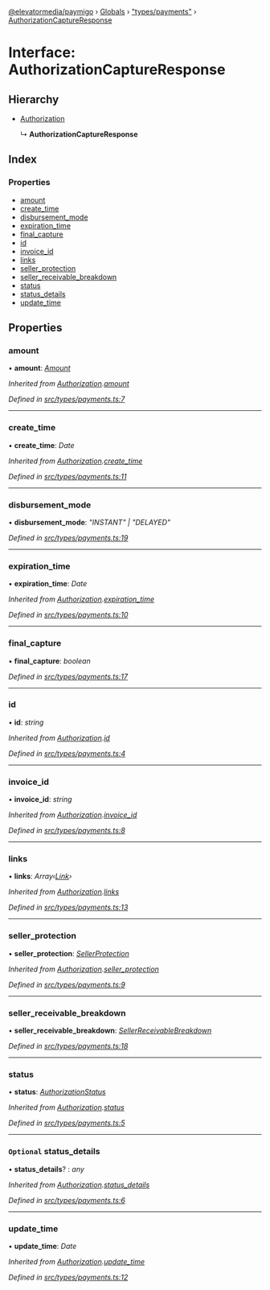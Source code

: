 [@elevatormedia/paymigo](../README.md) › [Globals](../globals.md) › ["types/payments"](../modules/_types_payments_.md) › [AuthorizationCaptureResponse](_types_payments_.authorizationcaptureresponse.md)

# Interface: AuthorizationCaptureResponse

## Hierarchy

-   [Authorization](_types_payments_.authorization.md)

    ↳ **AuthorizationCaptureResponse**

## Index

### Properties

-   [amount](_types_payments_.authorizationcaptureresponse.md#amount)
-   [create_time](_types_payments_.authorizationcaptureresponse.md#create_time)
-   [disbursement_mode](_types_payments_.authorizationcaptureresponse.md#disbursement_mode)
-   [expiration_time](_types_payments_.authorizationcaptureresponse.md#expiration_time)
-   [final_capture](_types_payments_.authorizationcaptureresponse.md#final_capture)
-   [id](_types_payments_.authorizationcaptureresponse.md#id)
-   [invoice_id](_types_payments_.authorizationcaptureresponse.md#invoice_id)
-   [links](_types_payments_.authorizationcaptureresponse.md#links)
-   [seller_protection](_types_payments_.authorizationcaptureresponse.md#seller_protection)
-   [seller_receivable_breakdown](_types_payments_.authorizationcaptureresponse.md#seller_receivable_breakdown)
-   [status](_types_payments_.authorizationcaptureresponse.md#status)
-   [status_details](_types_payments_.authorizationcaptureresponse.md#optional-status_details)
-   [update_time](_types_payments_.authorizationcaptureresponse.md#update_time)

## Properties

### amount

• **amount**: _[Amount](_types_common_.amount.md)_

_Inherited from [Authorization](_types_payments_.authorization.md).[amount](_types_payments_.authorization.md#amount)_

_Defined in [src/types/payments.ts:7](https://github.com/ELEVATORmedia/paymigo/blob/0815c8d/src/types/payments.ts#L7)_

---

### create_time

• **create_time**: _Date_

_Inherited from [Authorization](_types_payments_.authorization.md).[create_time](_types_payments_.authorization.md#create_time)_

_Defined in [src/types/payments.ts:11](https://github.com/ELEVATORmedia/paymigo/blob/0815c8d/src/types/payments.ts#L11)_

---

### disbursement_mode

• **disbursement_mode**: _"INSTANT" | "DELAYED"_

_Defined in [src/types/payments.ts:19](https://github.com/ELEVATORmedia/paymigo/blob/0815c8d/src/types/payments.ts#L19)_

---

### expiration_time

• **expiration_time**: _Date_

_Inherited from [Authorization](_types_payments_.authorization.md).[expiration_time](_types_payments_.authorization.md#expiration_time)_

_Defined in [src/types/payments.ts:10](https://github.com/ELEVATORmedia/paymigo/blob/0815c8d/src/types/payments.ts#L10)_

---

### final_capture

• **final_capture**: _boolean_

_Defined in [src/types/payments.ts:17](https://github.com/ELEVATORmedia/paymigo/blob/0815c8d/src/types/payments.ts#L17)_

---

### id

• **id**: _string_

_Inherited from [Authorization](_types_payments_.authorization.md).[id](_types_payments_.authorization.md#id)_

_Defined in [src/types/payments.ts:4](https://github.com/ELEVATORmedia/paymigo/blob/0815c8d/src/types/payments.ts#L4)_

---

### invoice_id

• **invoice_id**: _string_

_Inherited from [Authorization](_types_payments_.authorization.md).[invoice_id](_types_payments_.authorization.md#invoice_id)_

_Defined in [src/types/payments.ts:8](https://github.com/ELEVATORmedia/paymigo/blob/0815c8d/src/types/payments.ts#L8)_

---

### links

• **links**: _Array‹[Link](_types_common_.link.md)›_

_Inherited from [Authorization](_types_payments_.authorization.md).[links](_types_payments_.authorization.md#links)_

_Defined in [src/types/payments.ts:13](https://github.com/ELEVATORmedia/paymigo/blob/0815c8d/src/types/payments.ts#L13)_

---

### seller_protection

• **seller_protection**: _[SellerProtection](_types_payments_.sellerprotection.md)_

_Inherited from [Authorization](_types_payments_.authorization.md).[seller_protection](_types_payments_.authorization.md#seller_protection)_

_Defined in [src/types/payments.ts:9](https://github.com/ELEVATORmedia/paymigo/blob/0815c8d/src/types/payments.ts#L9)_

---

### seller_receivable_breakdown

• **seller_receivable_breakdown**: _[SellerReceivableBreakdown](_types_payments_.sellerreceivablebreakdown.md)_

_Defined in [src/types/payments.ts:18](https://github.com/ELEVATORmedia/paymigo/blob/0815c8d/src/types/payments.ts#L18)_

---

### status

• **status**: _[AuthorizationStatus](../modules/_types_payments_.md#authorizationstatus)_

_Inherited from [Authorization](_types_payments_.authorization.md).[status](_types_payments_.authorization.md#status)_

_Defined in [src/types/payments.ts:5](https://github.com/ELEVATORmedia/paymigo/blob/0815c8d/src/types/payments.ts#L5)_

---

### `Optional` status_details

• **status_details**? : _any_

_Inherited from [Authorization](_types_payments_.authorization.md).[status_details](_types_payments_.authorization.md#optional-status_details)_

_Defined in [src/types/payments.ts:6](https://github.com/ELEVATORmedia/paymigo/blob/0815c8d/src/types/payments.ts#L6)_

---

### update_time

• **update_time**: _Date_

_Inherited from [Authorization](_types_payments_.authorization.md).[update_time](_types_payments_.authorization.md#update_time)_

_Defined in [src/types/payments.ts:12](https://github.com/ELEVATORmedia/paymigo/blob/0815c8d/src/types/payments.ts#L12)_
